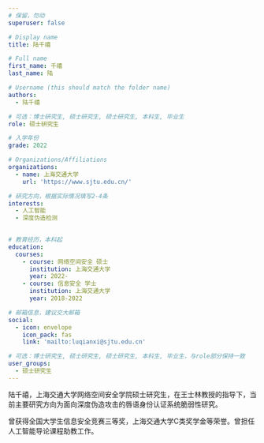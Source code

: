 ```yaml
---
# 保留，勿动
superuser: false

# Display name
title: 陆千禧

# Full name
first_name: 千禧
last_name: 陆

# Username (this should match the folder name)
authors:
  - 陆千禧

# 可选：博士研究生, 硕士研究生, 硕士研究生, 本科生, 毕业生
role: 硕士研究生

# 入学年份
grade: 2022

# Organizations/Affiliations
organizations:
  - name: 上海交通大学
    url: 'https://www.sjtu.edu.cn/'

# 研究方向，根据实际情况填写2-4条
interests:
  - 人工智能
  - 深度伪造检测
 

# 教育经历，本科起
education:
  courses:
    - course: 网络空间安全 硕士
      institution: 上海交通大学
      year: 2022-
    - course: 信息安全 学士
      institution: 上海交通大学
      year: 2018-2022

# 邮箱信息，建议交大邮箱
social:
  - icon: envelope
    icon_pack: fas
    link: 'mailto:luqianxi@sjtu.edu.cn'

# 可选：博士研究生, 硕士研究生, 硕士研究生, 本科生, 毕业生，与role部分保持一致
user_groups:
  - 硕士研究生 
---
```


陆千禧，上海交通大学网络空间安全学院硕士研究生，在王士林教授的指导下，当前主要研究方向为面向深度伪造攻击的唇语身份认证系统脆弱性研究。

曾获得全国大学生信息安全竞赛三等奖，上海交通大学C类奖学金等荣誉。曾担任人工智能导论课程助教工作。
